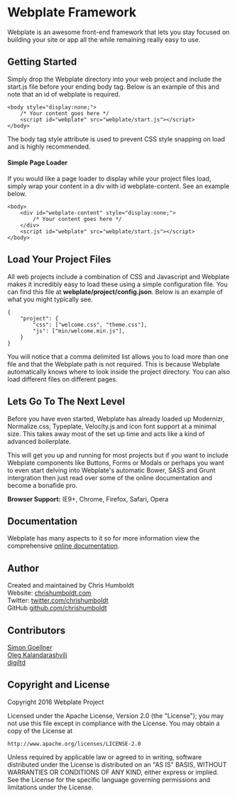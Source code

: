 # Webplate Framework
Webplate is an awesome front-end framework that lets you stay focused on building your site or app all the while remaining really easy to use.

## Getting Started
Simply drop the Webplate directory into your web project and include the start.js file before your ending body tag. Below is an example of this and note that an id of webplate is required.
```
<body style="display:none;">
    /* Your content goes here */
    <script id="webplate" src="webplate/start.js"></script>
</body>
```
The body tag style attribute is used to prevent CSS style snapping on load and is highly recommended.

#### Simple Page Loader
If you would like a page loader to display while your project files load, simply wrap your content in a div with id webplate-content. See an example below.
```
<body>
    <div id="webplate-content" style="display:none;">
        /* Your content goes here */
    </div>
    <script id="webplate" src="webplate/start.js"></script>
</body>
```

## Load Your Project Files
All web projects include a combination of CSS and Javascript and Webplate makes it incredibly easy to load these using a simple configuration file. You can find this file at <b>webplate/project/config.json</b>. Below is an example of what you might typically see.

```
{
    "project": {
        "css": ["welcome.css", "theme.css"],
        "js": ["min/welcome.min.js"],
    }
}
```

You will notice that a comma delimited list allows you to load more than one file and that the Webplate path is not required. This is because Webplate automatically knows where to look inside the project directory. You can also load different files on different pages.

## Lets Go To The Next Level
Before you have even started, Webplate has already loaded up Modernizr, Normalize.css, Typeplate, Velocity.js and icon font support at a minimal size. This takes away most of the set up time and acts like a kind of advanced boilerplate.

This will get you up and running for most projects but if you want to include Webplate components like Buttons, Forms or Modals or perhaps you want to even start delving into Webplate's automatic Bower, SASS and Grunt intergration then just read over some of the online documentation and become a bonafide pro.

<b>Browser Support:</b> IE9+, Chrome, Firefox, Safari, Opera


## Documentation
Webplate has many aspects to it so for more information view the comprehensive [online documentation](http://localhost/getwebplate.com/#/documentation/what-you-got/).


## Author
Created and maintained by Chris Humboldt<br>
Website: <a href="http://chrishumboldt.com/">chrishumboldt.com</a><br>
Twitter: <a href="https://twitter.com/chrishumboldt">twitter.com/chrishumboldt</a><br>
GitHub <a href="https://github.com/chrishumboldt">github.com/chrishumboldt</a><br>


## Contributors
<a href="https://github.com/simeydotme">Simon Goellner</a><br>
<a href="https://github.com/V1RTUOZ">Oleg Kalandarashvili</a><br>
<a href="https://github.com/digiltd">digiltd</a>

## Copyright and License
Copyright 2016 Webplate Project

Licensed under the Apache License, Version 2.0 (the "License");
you may not use this file except in compliance with the License.
You may obtain a copy of the License at

    http://www.apache.org/licenses/LICENSE-2.0

Unless required by applicable law or agreed to in writing, software
distributed under the License is distributed on an "AS IS" BASIS,
WITHOUT WARRANTIES OR CONDITIONS OF ANY KIND, either express or implied.
See the License for the specific language governing permissions and
limitations under the License.
